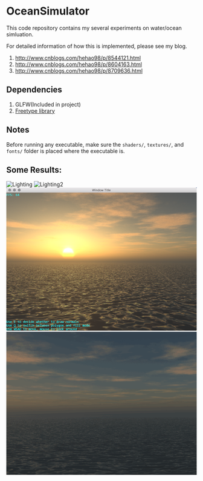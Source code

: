 # OceanSimulator
This code repository contains my several experiments on water/ocean simluation.

For detailed information of how this is implemented, please see my blog.
1. http://www.cnblogs.com/hehao98/p/8544121.html
1. http://www.cnblogs.com/hehao98/p/8604163.html
1. http://www.cnblogs.com/hehao98/p/8709636.html

## Dependencies

1. GLFW(Included in project)
2. [Freetype library](https://www.freetype.org/)

## Notes

Before running any executable, make sure the `shaders/`,  `textures/`, and `fonts/` folder is placed where the executable is.

## Some Results:
![Lighting](screenshots/Lighting.gif)
![Lighting2](screenshots/Lighting2.gif)
![Lighting3](screenshots/Lighting3.png)
![Lighting4](screenshots/Lighting4.gif)